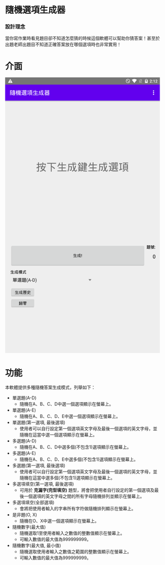 # 隨機選項生成器
### 設計理念
當你寫作業時看見題目卻不知道怎麼猜的時候這個軟體可以幫助你猜答案！甚至於出題老師出題目不知道正確答案放在哪個選項時也非常實用！

# 介面
![main](https://github.com/Huanying04/Random-Answer-Generator/blob/nekomura/images/Main.png)

# 功能
本軟體提供多種隨機答案生成模式，列舉如下：
* 單選題(A-D)
  * 隨機在A、B、C、D中選一個選項顯示在螢幕上。
* 單選題(A-E)
  * 隨機在A、B、C、D、E中選一個選項顯示在螢幕上。
* 單選題(第一選項, 最後選項)
  * 使用者可以自行設定第一個選項英文字母及最後一個選項的英文字母，並隨機在這當中選一個選項顯示在螢幕上。
* 多選題(A-D)
  * 隨機在A、B、C、D中選多個(不包含1)選項顯示在螢幕上。
* 多選題(A-E)
  * 隨機在A、B、C、D、E中選多個(不包含1)選項顯示在螢幕上。
* 多選題(第一選項, 最後選項)
  * 使用者可以自行設定第一個選項英文字母及最後一個選項的英文字母，並隨機在這當中選多個(不包含1)選項顯示在螢幕上。
* 多選項填空(第一選項, 最後選項)
  * 可用於 **克漏字(完型填空)** 題型，將會把使用者自行設定的第一個選項及最後一個選項的英文字母之間的所有字母隨機排列並顯示在螢幕上。
* 多選項填空(全部選項)
  * 會將把使用者輸入的字串所有字符做隨機排列顯示在螢幕上。
* 是非題(O, X)
  * 隨機在O、X中選一個選項顯示在螢幕上。
* 隨機數字(最大值)
  * 隨機選取1至使用者輸入之數值的整數值顯示在螢幕上。
  * 可輸入數值的最大值為999999999。
* 隨機數字(最大值, 最小值)
  * 隨機選取使用者輸入之數值之範圍的整數值顯示在螢幕上。
  * 可輸入數值的最大值為999999999。